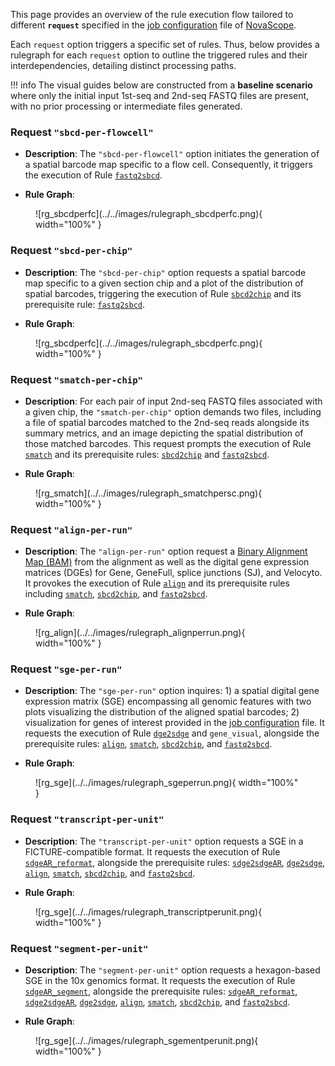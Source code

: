 This page provides an overview of the rule execution flow tailored to different **`request`** specified in the [job configuration](../../getting_started/job_config.md) file of [NovaScope](https://seqscope.github.io/NovaScope/). 

Each `request` option triggers a specific set of rules. Thus, below provides a rulegraph for each `request` option to outline the triggered rules and their interdependencies, detailing distinct processing paths.

!!! info
    The visual guides below are constructed from a **baseline scenario** where only the initial input 1st-seq and 2nd-seq FASTQ files are present, with no prior processing or intermediate files generated.

### Request `"sbcd-per-flowcell"`
* **Description**:
The `"sbcd-per-flowcell"` option initiates the generation of a spatial barcode map specific to a flow cell. Consequently, it triggers the execution of Rule [`fastq2sbcd`](../rules/fastq2sbcd.md).

* **Rule Graph**:
<figure markdown="span">
![rg_sbcdperfc](../../images/rulegraph_sbcdperfc.png){ width="100%" }
</figure>

### Request `"sbcd-per-chip"`
* **Description**:
The `"sbcd-per-chip"` option requests a spatial barcode map specific to a given section chip and a plot of the distribution of spatial barcodes, triggering the execution of Rule [`sbcd2chip`](../rules/sbcd2chip.md) and its prerequisite rule: [`fastq2sbcd`](../rules/fastq2sbcd.md).

* **Rule Graph**:
<figure markdown="span">
![rg_sbcdperfc](../../images/rulegraph_sbcdperfc.png){ width="100%" }
</figure>

### Request `"smatch-per-chip"`
* **Description**:
For each pair of input 2nd-seq FASTQ files associated with a given chip, the `"smatch-per-chip"` option demands two files, including a file of spatial barcodes matched to the 2nd-seq reads alongside its summary metrics, and an image depicting the spatial distribution of those matched barcodes. This request prompts the execution of Rule [`smatch`](../rules/smatch.md) and its prerequisite rules: [`sbcd2chip`](../rules/sbcd2chip.md) and [`fastq2sbcd`](../rules/fastq2sbcd.md).

* **Rule Graph**:
<figure markdown="span">
![rg_smatch](../../images/rulegraph_smatchpersc.png){ width="100%" }
</figure>

### Request `"align-per-run"`
* **Description**:
The `"align-per-run"` option request a [Binary Alignment Map (BAM)](http://127.0.0.1:8000/NovaScope/getting_started/job_config/#:~:text=Binary%20Alignment%20Map%20(BAM)) from the alignment as well as the digital gene expression matrices (DGEs) for Gene, GeneFull, splice junctions (SJ), and Velocyto. It provokes the execution of Rule [`align`](../rules/align.md) and its prerequisite rules including [`smatch`](../rules/smatch.md), [`sbcd2chip`](../rules/sbcd2chip.md), and [`fastq2sbcd`](../rules/fastq2sbcd.md).

* **Rule Graph**:
<figure markdown="span">
![rg_align](../../images/rulegraph_alignperrun.png){ width="100%" }
</figure>

### Request `"sge-per-run"`
* **Description**:
The `"sge-per-run"` option inquires: 1) a spatial digital gene expression matrix (SGE) encompassing all genomic features with two plots visualizing the distribution of the aligned spatial barcodes; 2) visualization for genes of interest provided in the [job configuration](../../getting_started/job_config.md) file. It requests the execution of Rule [`dge2sdge`](../rules/dge2sdge.md) and `gene_visual`, alongside the prerequisite rules: [`align`](../rules/align.md), [`smatch`](../rules/smatch.md), [`sbcd2chip`](../rules/sbcd2chip.md), and [`fastq2sbcd`](../rules/fastq2sbcd.md).

* **Rule Graph**:
<figure markdown="span">
![rg_sge](../../images/rulegraph_sgeperrun.png){ width="100%" }
</figure>

### Request `"transcript-per-unit"`
* **Description**:
The `"transcript-per-unit"` option requests a SGE in a FICTURE-compatible format. It requests the execution of Rule [`sdgeAR_reformat`](../rules/sdgeAR_reformat.md), alongside the prerequisite rules: [`sdge2sdgeAR`](../rules/sdge2sdgeAR.md), [`dge2sdge`](../rules/dge2sdge.md), [`align`](../rules/align.md), [`smatch`](../rules/smatch.md), [`sbcd2chip`](../rules/sbcd2chip.md), and [`fastq2sbcd`](../rules/fastq2sbcd.md).

* **Rule Graph**:
<figure markdown="span">
![rg_sge](../../images/rulegraph_transcriptperunit.png){ width="100%" }
</figure>

### Request `"segment-per-unit"`
* **Description**:
The `"segment-per-unit"` option requests a hexagon-based SGE in the 10x genomics format. It requests the execution of Rule [`sdgeAR_segment`](../rules/sdgeAR_segment.md), alongside the prerequisite rules: [`sdgeAR_reformat`](../rules/sdgeAR_reformat.md), [`sdge2sdgeAR`](../rules/sdge2sdgeAR.md), [`dge2sdge`](../rules/dge2sdge.md), [`align`](../rules/align.md), [`smatch`](../rules/smatch.md), [`sbcd2chip`](../rules/sbcd2chip.md), and [`fastq2sbcd`](../rules/fastq2sbcd.md).

* **Rule Graph**:
<figure markdown="span">
![rg_sge](../../images/rulegraph_sgementperunit.png){ width="100%" }
</figure>
